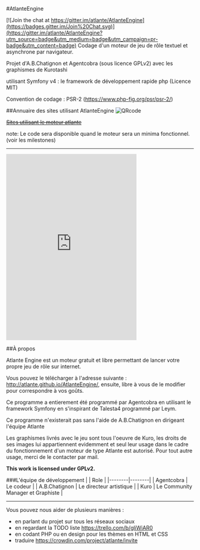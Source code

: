 #AtlanteEngine

[![Join the chat at https://gitter.im/atlante/AtlanteEngine](https://badges.gitter.im/Join%20Chat.svg)](https://gitter.im/atlante/AtlanteEngine?utm_source=badge&utm_medium=badge&utm_campaign=pr-badge&utm_content=badge)
Codage d'un moteur de jeu de rôle textuel et asynchrone par navigateur.

Projet d'A.B.Chatignon et Agentcobra (sous licence GPLv2) avec les graphismes de Kurotashi

utilisant Symfony v4 : le framework de développement rapide php (Licence MIT)

Convention de codage : PSR-2 (https://www.php-fig.org/psr/psr-2/)

##Annuaire des sites utilisant AtlanteEngine
![QRcode](http://i.imgur.com/UsuH3Mt.png "QRcode")

~~[Sites utilisant le moteur atlante](http://atlante-engine.fr)~~

note: Le code sera disponible quand le moteur sera un minima fonctionnel. (voir les milestones)
* * *

<iframe src="https://discordapp.com/widget?id=87217514903269376&theme=dark" width="350" height="500" allowtransparency="true" frameborder="0"></iframe>

##À propos

Atlante Engine est un moteur gratuit et libre permettant de lancer votre propre jeu de rôle sur internet.

Vous pouvez le télécharger à l'adresse suivante : http://atlante.github.io/AtlanteEngine/, ensuite, libre à vous de le modifier pour correspondre à vos goûts.

Ce programme a entierement été programmé par Agentcobra en utilisant le framework Symfony en s'inspirant de Talesta4 programmé par Leym.

Ce programme n'existerait pas sans l'aide de A.B.Chatignon en dirigeant l'équipe Atlante

Les graphismes livrés avec le jeu sont tous l'oeuvre de Kuro, les droits de ses images lui appartiennent evidemment et seul leur usage dans le cadre du fonctionnement d'un moteur de type Atlante est autorisé. Pour tout autre usage, merci de le contacter par mail.

**This work is licensed under GPLv2.**

###L'équipe de développement
|  | Role |
|--------|--------|
| Agentcobra | Le codeur |
| A.B.Chatignon | Le directeur artistique |
| Kuro | Le Community Manager et Graphiste |

---

Vous pouvez nous aider de plusieurs manières :
- en parlant du projet sur tous les réseaux sociaux
- en regardant la TODO liste https://trello.com/b/gliWiAR0
- en codant PHP ou en design pour les thèmes en HTML et CSS
- traduire https://crowdin.com/project/atlante/invite
